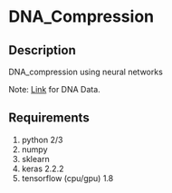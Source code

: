 # DNA_Compression

## Description
DNA_compression using neural networks

Note: [Link](https://www.dropbox.com/s/88ozf33cqsemzah/reference.npy?dl=0) for DNA Data.

## Requirements
1. python 2/3
2. numpy
3. sklearn
4. keras 2.2.2
5. tensorflow (cpu/gpu) 1.8
